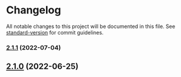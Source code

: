 # Changelog

All notable changes to this project will be documented in this file. See [standard-version](https://github.com/conventional-changelog/standard-version) for commit guidelines.

### [2.1.1](https://github.com/DulliAG/logger.js/compare/v2.1.0...v2.1.1) (2022-07-04)

## [2.1.0](https://github.com/DulliAG/logger.js/compare/v2.0.0...v2.1.0) (2022-06-25)
